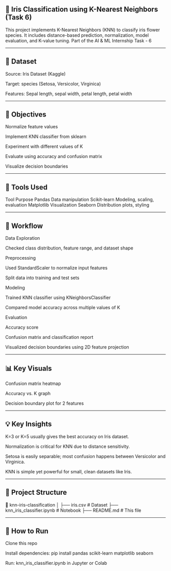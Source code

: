 ## 🤝 Iris Classification using K-Nearest Neighbors (Task 6)
This project implements K-Nearest Neighbors (KNN) to classify iris flower species. It includes distance-based prediction, normalization, model evaluation, and K-value tuning. Part of the AI & ML Internship Task - 6

---

## 📁 Dataset
Source: Iris Dataset (Kaggle)

Target: species (Setosa, Versicolor, Virginica)

Features: Sepal length, sepal width, petal length, petal width

---

## 🎯 Objectives
Normalize feature values

Implement KNN classifier from sklearn

Experiment with different values of K

Evaluate using accuracy and confusion matrix

Visualize decision boundaries

---

## 🧰 Tools Used
Tool	Purpose
Pandas	Data manipulation
Scikit-learn	Modeling, scaling, evaluation
Matplotlib	Visualization
Seaborn	Distribution plots, styling

---

## 🔄 Workflow
Data Exploration

Checked class distribution, feature range, and dataset shape

Preprocessing

Used StandardScaler to normalize input features

Split data into training and test sets

Modeling

Trained KNN classifier using KNeighborsClassifier

Compared model accuracy across multiple values of K

Evaluation

Accuracy score

Confusion matrix and classification report

Visualized decision boundaries using 2D feature projection

---

## 📊 Key Visuals
Confusion matrix heatmap

Accuracy vs. K graph

Decision boundary plot for 2 features

---

## 💡 Key Insights
K=3 or K=5 usually gives the best accuracy on Iris dataset.

Normalization is critical for KNN due to distance sensitivity.

Setosa is easily separable; most confusion happens between Versicolor and Virginica.

KNN is simple yet powerful for small, clean datasets like Iris.

---

## 📂 Project Structure

📁 knn-iris-classification
│
├── iris.csv                  # Dataset
├── knn_iris_classifier.ipynb # Notebook
├── README.md                # This file

---

## 🚀 How to Run
Clone this repo

Install dependencies:
pip install pandas scikit-learn matplotlib seaborn

Run:
knn_iris_classifier.ipynb in Jupyter or Colab

